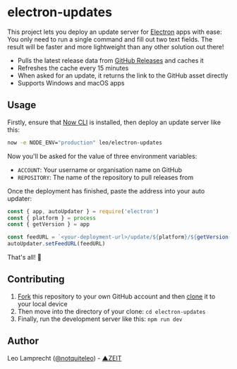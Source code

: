 # electron-updates

This project lets you deploy an update server for [Electron](https://electron.atom.io) apps with ease: You only need to run a single command and fill out two text fields. The result will be faster and more lightweight than any other solution out there!

- Pulls the latest release data from [GitHub Releases](https://help.github.com/articles/creating-releases/) and caches it
- Refreshes the cache every 15 minutes
- When asked for an update, it returns the link to the GitHub asset directly
- Supports Windows and macOS apps

## Usage

Firstly, ensure that [Now CLI](https://zeit.co/download) is installed, then deploy an update server like this:

```bash
now -e NODE_ENV="production" leo/electron-updates
```

Now you'll be asked for the value of three environment variables:

- `ACCOUNT`: Your username or organisation name on GitHub
- `REPOSITORY`: The name of the repository to pull releases from

Once the deployment has finished, paste the address into your auto updater:

```js
const { app, autoUpdater } = require('electron')
const { platform } = process
const { getVersion } = app

const feedURL = `<your-deployment-url>/update/${platform}/${getVersion()}`
autoUpdater.setFeedURL(feedURL)
```

That's all! :tada:

## Contributing

1. [Fork](https://help.github.com/articles/fork-a-repo/) this repository to your own GitHub account and then [clone](https://help.github.com/articles/cloning-a-repository/) it to your local device
2. Then move into the directory of your clone: `cd electron-updates`
3. Finally, run the development server like this: `npm run dev`

## Author

Leo Lamprecht ([@notquiteleo](https://twitter.com/notquiteleo)) - [▲ZEIT](https://zeit.co)
